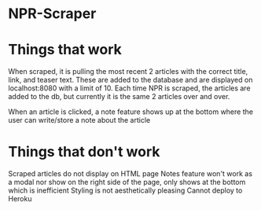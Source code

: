 # NPR-Scraper

# Things that work
When scraped, it is pulling the most recent 2 articles with the correct title, link, and teaser text. These are added to the database and are displayed on localhost:8080 with a limit of 10. Each time NPR is scraped, the articles are added to the db, but currently it is the same 2 articles over and over. 

When an article is clicked, a note feature shows up at the bottom where the user can write/store a note about the article

# Things that don't work
Scraped articles do not display on HTML page
Notes feature won't work as a modal nor show on the right side of the page, only shows at the bottom which is inefficient
Styling is not aesthetically pleasing
Cannot deploy to Heroku
